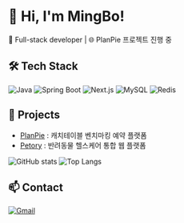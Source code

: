 # 👋 Hi, I'm MingBo!
🚀 Full-stack developer | 🌐 PlanPie 프로젝트 진행 중

## 🛠 Tech Stack
![Java](https://img.shields.io/badge/Java-007396?style=flat&logo=openjdk&logoColor=white)
![Spring Boot](https://img.shields.io/badge/SpringBoot-6DB33F?style=flat&logo=springboot&logoColor=white)
![Next.js](https://img.shields.io/badge/Next.js-000000?style=flat&logo=nextdotjs&logoColor=white)
![MySQL](https://img.shields.io/badge/MySQL-4479A1?style=flat&logo=mysql&logoColor=white)
![Redis](https://img.shields.io/badge/Redis-DC382D?style=flat&logo=redis&logoColor=white)

## 🚧 Projects
- [PlanPie](https://github.com/z-zzye/PlanPie) : 캐치테이블 벤치마킹 예약 플랫폼
- [Petory](https://github.com/z-zzye/Petory) : 반려동물 헬스케어 통합 웹 플랫폼

![GitHub stats](https://github-readme-stats.vercel.app/api?z-zzye=Z-ZZYE&show_icons=true&theme=radical)
![Top Langs](https://github-readme-stats.vercel.app/api/top-langs/?z-zzye=USERNAME&layout=compact&theme=radical)

## 📫 Contact
[![Gmail](https://img.shields.io/badge/Gmail-D14836?style=flat&logo=gmail&logoColor=white)](mailto:forsythia0119@gmail.com)



<!--
**z-zzye/z-zzye** is a ✨ _special_ ✨ repository because its `README.md` (this file) appears on your GitHub profile.

Here are some ideas to get you started:

- 🔭 I’m currently working on ...
- 🌱 I’m currently learning ...
- 👯 I’m looking to collaborate on ...
- 🤔 I’m looking for help with ...
- 💬 Ask me about ...
- 📫 How to reach me: ...
- 😄 Pronouns: ...
- ⚡ Fun fact: ...
-->

